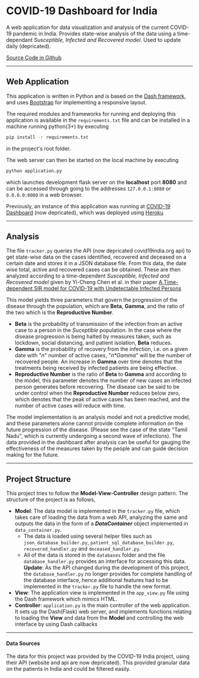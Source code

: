 # COVID-19 Dashboard for India

A web application for data visualization and analysis of the current COVID-19 pandemic in India. Provides state-wise analysis of the data using a time-dependant  _Susceptible, Infected and Recovered model_. Used to update daily (depricated).

[Source Code in Github](https://github.com/Aniruddha-S-Prasad/COVID19-Dashboard-India)

---

## Web Application

This application is written in Python and is based on the [Dash framework](https://dash.plotly.com/introduction), and uses [Bootstrap](https://getbootstrap.com/) for implementing a responsive layout.

The required modules and frameworks for running and deploying this application is available in the `requirements.txt` file and can be installed in a machine running python(3+) by executing 

```bash
pip install -r requirements.txt
```

in the project's root folder.

The web server can then be started on the local machine by executing

```bash
python application.py
```

which launches development flask server on the __localhost__ port __8080__ and can be accessed through going to the addresses `127.0.0.1:8080` or `0.0.0.0:8080`  in a web browser.

Previously, an instance of this application was running at [COVID-19 Dashboard](http://covid19-stats-india.herokuapp.com/) (now depricated), which was deployed using [Heroku](https://www.heroku.com)

---

## Analysis

The file `tracker.py` queries the API (now depricated covid19india.org api) to get state-wise data on the cases identified, recovered and deceased on a certain date and stores it in a JSON database file. From this data, the date wise total, active and recovered cases can be obtained. These are then analyzed according to a time-dependent  _Susceptible, Infected and Recovered model_ given by Yi-Cheng Chen et al. in their paper [A Time-dependent SIR model for COVID-19 with Undetectable Infected Persons](http://gibbs1.ee.nthu.edu.tw/A_TIME_DEPENDENT_SIR_MODEL_FOR_COVID_19.PDF) 

This model yields three parameters that govern the progression of the disease through the population, which are __Beta__, __Gamma__, and the ratio of the two which is the __Reproductive Number__.
* __Beta__ is the probability of transmission of the infection from an active case to a person in the _Suceptible_ population. In the case where the disease progression is being halted by measures taken, such as lockdown, social distancing, and patient isolation, __Beta__ reduces.
* __Gamma__ is the probability of recovery from the infection, i.e. on a given date with "_n_" number of active cases, "_n*Gamma_" will be the number of recovered people. An increase in __Gamma__ over time denotes that the treatments being received by infected patients are being effective.
* __Reproductive Number__ is the ratio of __Beta__ to __Gamma__ and according to the model, this parameter denotes the number of new cases an infected person generates before recovering. The disease can be said to be under control when the __Reproductive Number__ reduces below zero, which denotes that the peak of active cases has been reached, and the number of active cases will reduce with time. 

The model implementation is an analysis model and not a predictive model, and these parameters alone cannot provide complete information on the future progression of the disease. (Please see the case of the state "Tamil Nadu", which is currently undergoing a second wave of infections). The data provided in the dashboard after analysis can be useful for gauging the effectiveness of the measures taken by the people and can guide decision making for the future. 

---

## Project Structure

This project tries to follow the __Model-View-Controller__ design pattern. The structure of the project is as follows,

* __Model__: The data model is implemented in the `tracker.py` file, which takes care of loading the data from a web API, analyzing the same and outputs the data in the form of a _**DataContainer**_ object implemented in `data_container.py`.
    * The data is loaded using several helper files such as `json_database_builder.py`, `patient_sql_database_builder.py`, `recovered_handler.py` and `deceased_handler.py`. 
    * All of the data is stored in the `databases` folder and the file `database_handler.py` provides an interface for accessing this data. __Update__: As the API changed during the development of this project, the `database_handler.py` no longer provides for complete handling of the database interface, hence additional features had to be implemented in the `tracker.py` file to handle the new format.
* __View__: The application view is implemented in the `app_view.py` file using the Dash framework which mimics HTML.
* __Controller__: `application.py` is the main controller of the web application. It sets up the Dash(Flask) web server, and implements functions relating to loading the __View__ and data from the __Model__ and controlling the web interface by using Dash callbacks 

---

#### Data Sources

The data for this project was provided by the COVID-19 India project, using their API (website and api are now depricated). This provided granular data on the patients in India and could be filtered easily.


